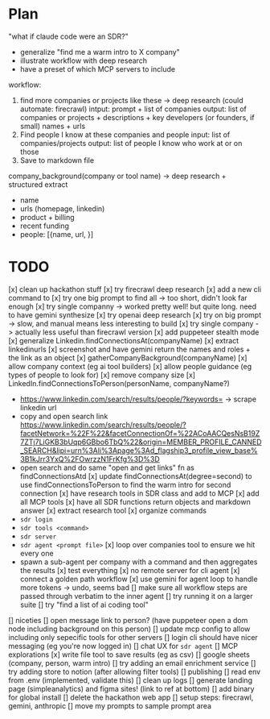 # Plan 

"what if claude code were an SDR?"
- generalize "find me a warm intro to X company"
- illustrate workflow with deep research
- have a preset of which MCP servers to include

workflow:
1. find more companies or projects like these -> deep research (could automate: firecrawl)
  intput: prompt + list of companies
  output: list of companies or projects + descriptions + key developers (or founders, if small) names + urls
2. Find people I know at these companies and people 
  input: list of companies/projects
  output: list of people I know who work at or on those 
3. Save to markdown file

company_background(company or tool name) -> deep research + structured extract
- name
- urls (homepage, linkedin)
- product + billing
- recent funding
- people: [{name, url, }]



# TODO

[x] clean up hackathon stuff
[x] try firecrawl deep research
  [x] add a new cli command to
  [x] try one big prompt to find all -> too short, didn't look far enough
  [x] try single companny -> worked pretty well! but quite long. need to have gemini synthesize
[x] try openai deep research
  [x] try on big prompt -> slow, and manual means less interesting to build
  [x] try single company -> actually less useful than firecrawl version 
[x] add puppeteer stealth mode
[x] generalize Linkedin.findConnectionsAt(companyName) 
  [x] extract linkedinurls
  [x] screenshot and have gemini return the names and roles + the link as an object
[x] gatherCompanyBackground(companyName)
   [x] allow company context (eg ai tool builders)
   [x] allow people guidance (eg types of people to look for)
   [x] remove company size
[x] LinkedIn.findConnectionsToPerson(personName, companyName?) 
  - https://www.linkedin.com/search/results/people/?keywords=<name> <company name> -> scrape linkedin url
  - copy and open search link https://www.linkedin.com/search/results/people/?facetNetwork=%22F%22&facetConnectionOf=%22ACoAACQesNsB19Z7ZTj7LiGKB3bUqp6GBbo6TbQ%22&origin=MEMBER_PROFILE_CANNED_SEARCH&lipi=urn%3Ali%3Apage%3Ad_flagship3_profile_view_base%3B1kJrr3YxQ%2FOwrzzN1FrKfg%3D%3D
  - open search and do same "open and get links" fn as findConnectionsAtd
[x] update findConnectionsAt(degree=second) to use findConnectionsToPerson to find the warm intro for second connection
[x] have research tools in SDR class and add to MCP
[x] add all MCP tools
[x] have all SDR functions return objects and markdown answer
[x] extract research tool
[x] organize commands
  - `sdr login`
  - `sdr tools <command>` 
  - `sdr server`
  - `sdr agent <prompt file>`
[x] loop over companies tool to ensure we hit every one 
  - spawn a sub-agent per company with a command and then aggregates the results
[x] test everything
[x] no remote server for cli agent
[x] connect a golden path workflow
[x] use gemini for agent loop to handle more tokens
  -> undo, seems bad
[] make sure all workflow steps are passed through verbatim to the inner agent
[] try running it on a larger suite
[] try "find a list of ai coding tool"

[] niceties
  [] open message link to person? (have puppeteer open a dom node including background on this person)
  [] update mcp config to allow including only sepecific tools for other servers
  [] login cli should have nicer messaging (eg you're now logged in)
  [] chat UX for `sdr agent`
[] MCP explorations
  [x] write file tool to save results (eg as csv)
  [] google sheets (company, person, warm intro)
  [] try adding an email enrichment service
  [] try adding store to notion (after allowing filter tools)
[] publishing
  [] read env from .env (implemented, validate this)
  [] clean up logs
  [] generate landing page (simpleanalytics) and figma sites! (link to ref at bottom)
  [] add binary for global install
  [] delete the hackathon web app
  [] setup steps: firecrawl, gemini, anthropic
  [] move my prompts to sample prompt area
